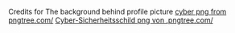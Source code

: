 Credits for The background behind profile picture <a href='https://pngtree.com/so/cyber'>cyber png from pngtree.com/</a>
<a href='https://.pngtree.com/so/Cyber-Sicherheitsschild'>Cyber-Sicherheitsschild png von .pngtree.com/</a>